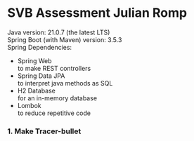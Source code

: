 # SVB Assessment Julian Romp

Java version: 21.0.7 (the latest LTS)  
Spring Boot (with Maven) version: 3.5.3  
Spring Dependencies:

* Spring Web  
  to make REST controllers
* Spring Data JPA  
  to interpret java methods as SQL
* H2 Database  
  for an in-memory database
* Lombok  
  to reduce repetitive code

### 1. Make Tracer-bullet
